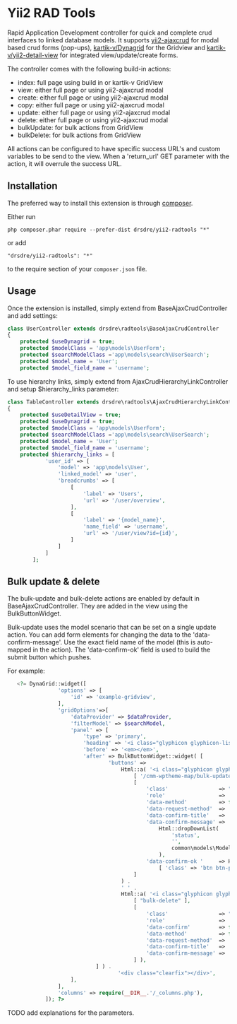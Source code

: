 Yii2 RAD Tools
==============
Rapid Application Development controller for quick and complete crud interfaces
to linked database models. 
It supports [yii2-ajaxcrud](https://github.com/johnitvn/yii2-ajaxcrud) for modal based crud forms (pop-ups),
 [kartik-v/Dynagrid](https://github.com/kartik-v/yii2-dynagrid) for the Gridview 
and [kartik-v/yii2-detail-view](https://github.com/kartik-v/yii2-detail-view) for integrated view/update/create forms.

The controller comes with the following build-in actions:
* index: full page using build in or kartik-v GridView
* view: either full page or using yii2-ajaxcrud modal
* create: either full page or using yii2-ajaxcrud modal
* copy: either full page or using yii2-ajaxcrud modal
* update: either full page or using yii2-ajaxcrud modal
* delete: either full page or using yii2-ajaxcrud modal
* bulkUpdate: for bulk actions from GridView
* bulkDelete: for bulk actions from GridView

All actions can be configured to have specific success URL's and custom variables to be send to the view. 
When a 'return_url' GET parameter with the action, it will overrule the success URL.

Installation
------------

The preferred way to install this extension is through [composer](http://getcomposer.org/download/).

Either run

```
php composer.phar require --prefer-dist drsdre/yii2-radtools "*"
```

or add

```
"drsdre/yii2-radtools": "*"
```

to the require section of your `composer.json` file.


Usage
-----

Once the extension is installed, simply extend from BaseAjaxCrudController and add settings:

```php
class UserController extends drsdre\radtools\BaseAjaxCrudController
{
    protected $useDynagrid = true;
    protected $modelClass = 'app\models\UserForm';
    protected $searchModelClass ='app\models\search\UserSearch';
    protected $model_name = 'User';
    protected $model_field_name = 'username';
```

To use hierarchy links, simply extend from AjaxCrudHierarchyLinkController and setup $hierarchy_links parameter:
```php
class TableController extends drsdre\radtools\AjaxCrudHierarchyLinkController
{   
    protected $useDetailView = true;
    protected $useDynagrid = true;
    protected $modelClass = 'app\models\UserForm';
    protected $searchModelClass ='app\models\search\UserSearch';
    protected $model_name = 'User';
    protected $model_field_name = 'username';       
    protected $hierarchy_links = [
    		'user_id' => [
    			'model' => 'app\models\User',
    			'linked_model' => 'user',
    			'breadcrumbs' => [
    				[
    					'label' => 'Users',
    					'url' => '/user/overview',
    				],
    				[
    					'label' => '{model_name}',
    					'name_field' => 'username',
    					'url' => '/user/view?id={id}',
    				]
    			]
    		]
    	];
```

Bulk update & delete
-----

The bulk-update and bulk-delete actions are enabled by default in BaseAjaxCrudController. 
They are added in the view using the BulkButtonWidget. 

Bulk-update uses the model scenario that can be set on a single update action. 
You can add form elements for changing the data to the 'data-confirm-message'. 
Use the exact field name of the model (this is auto-mapped in the action). 
The 'data-confirm-ok' field is used to build the submit button which pushes. 

For example:
  
```php
   <?= DynaGrid::widget([
                'options' => [
                    'id' => 'example-gridview',
                ],
                'gridOptions'=>[
                    'dataProvider' => $dataProvider,
                    'filterModel' => $searchModel,
                    'panel' => [
                        'type' => 'primary',
                        'heading' => '<i class="glyphicon glyphicon-list"></i>',
                        'before' => '<em></em>',
                        'after' => BulkButtonWidget::widget( [
		                        'buttons' =>
			                        Html::a( '<i class="glyphicon glyphicon-pencil"></i>&nbsp;Change Status',
				                        [ '/cmm-wptheme-map/bulk-update' ],
				                        [
					                        'class'                => "btn btn-primary btn-xs",
					                        'role'                 => 'modal-remote-bulk',
					                        'data-method'          => false,// for overide yii data api
					                        'data-request-method'  => 'post',
					                        'data-confirm-title'   => 'Bulk Change Status',
					                        'data-confirm-message' =>
						                        Html::dropDownList(
							                        'status',
							                        '',
							                        common\models\Model::$statuses
						                        ),
					                        'data-confirm-ok '     => Html::button( 'Save',
						                        [ 'class' => 'btn btn-primary', 'type' => "submit" ] ),
				                        ]
			                        ) .
			                        ' ' .
			                        Html::a( '<i class="glyphicon glyphicon-trash"></i>&nbsp; Delete All',
				                        [ "bulk-delete" ],
				                        [
					                        'class'                => "btn btn-danger btn-xs",
					                        'role'                 => 'modal-remote-bulk',
					                        'data-confirm'         => false,
					                        'data-method'          => false,
					                        'data-request-method'  => 'post',
					                        'data-confirm-title'   => 'Are you sure?',
					                        'data-confirm-message' => 'Are you sure want to delete this item',
				                        ] ),
	                        ] ) .
                                   '<div class="clearfix"></div>',
                    ],
                ],
                'columns' => require(__DIR__.'/_columns.php'),
            ]); ?>
```
TODO add explanations for the parameters.